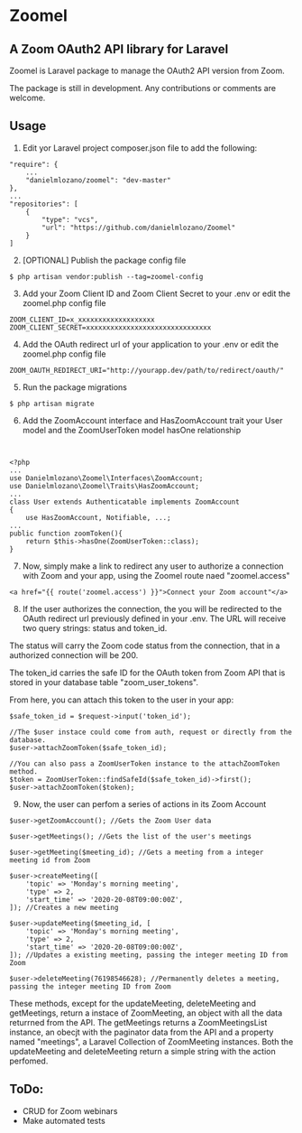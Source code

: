 # Zoomel

## A Zoom OAuth2 API library for Laravel

Zoomel is Laravel package to manage the OAuth2 API version from Zoom.

The package is still in development. Any contributions or comments are welcome.

## Usage

1. Edit yor Laravel project composer.json file to add the following:

```
"require": {
    ...
    "danielmlozano/zoomel": "dev-master"
},
...
"repositories": [
    {
        "type": "vcs",
        "url": "https://github.com/danielmlozano/Zoomel"
    }
]
```

2. [OPTIONAL] Publish the package config file

```
$ php artisan vendor:publish --tag=zoomel-config
```

3. Add your Zoom Client ID and Zoom Client Secret to your .env or edit the zoomel.php config file

```
ZOOM_CLIENT_ID=x_xxxxxxxxxxxxxxxxxxx
ZOOM_CLIENT_SECRET=xxxxxxxxxxxxxxxxxxxxxxxxxxxxxxx
```

4. Add the OAuth redirect url of your application to your .env or edit the zoomel.php config file

```
ZOOM_OAUTH_REDIRECT_URI="http://yourapp.dev/path/to/redirect/oauth/"
```

5. Run the package migrations

```
$ php artisan migrate
```

6. Add the ZoomAccount interface and HasZoomAccount trait your User model and the ZoomUserToken model hasOne relationship

```


<?php
...
use Danielmlozano\Zoomel\Interfaces\ZoomAccount;
use Danielmlozano\Zoomel\Traits\HasZoomAccount;
...
class User extends Authenticatable implements ZoomAccount
{
    use HasZoomAccount, Notifiable, ...;
...
public function zoomToken(){
    return $this->hasOne(ZoomUserToken::class);
}

```

7. Now, simply make a link to redirect any user to authorize a connection with Zoom and your app, using the Zoomel route naed "zoomel.access"

```
<a href="{{ route('zoomel.access') }}">Connect your Zoom account"</a> 

```

8. If the user authorizes the connection, the you will be redirected to the OAuth redirect url previously defined in your .env. The URL will receive two query strings: status and token_id. 

The status will carry the Zoom code status from the connection, that in a authorized connection will be 200.

The token_id carries the safe ID for the OAuth token from Zoom API that is stored in your database table "zoom_user_tokens".

From here, you can attach this token to the user in your app:

```
$safe_token_id = $request->input('token_id');

//The $user instace could come from auth, request or directly from the database.
$user->attachZoomToken($safe_token_id);

//You can also pass a ZoomUserToken instance to the attachZoomToken method.
$token = ZoomUserToken::findSafeId($safe_token_id)->first();
$user->attachZoomToken($token);

```

9. Now, the user can perfom a series of actions in its Zoom Account

```
$user->getZoomAccount(); //Gets the Zoom User data

$user->getMeetings(); //Gets the list of the user's meetings

$user->getMeeting($meeting_id); //Gets a meeting from a integer meeting id from Zoom

$user->createMeeting([
    'topic' => 'Monday's morning meeting',
    'type' => 2,
    'start_time' => '2020-20-08T09:00:00Z',
]); //Creates a new meeting

$user->updateMeeting($meeting_id, [
    'topic' => 'Monday's morning meeting',
    'type' => 2,
    'start_time' => '2020-20-08T09:00:00Z',
]); //Updates a existing meeting, passing the integer meeting ID from Zoom

$user->deleteMeeting(76198546628); //Permanently deletes a meeting, passing the integer meeting ID from Zoom

```

These methods, except for the updateMeeting, deleteMeeting and getMeetings, return a instace of ZoomMeeting, an object with all the data returrned from the API. The getMeetings returns a ZoomMeetingsList instance, an obecjt with the paginator data from the API and a property named "meetings", a Laravel Collection of ZoomMeeting instances. Both the updateMeeting and deleteMeeting return a simple string with the action perfomed.

## ToDo:

- CRUD for Zoom webinars
- Make automated tests
